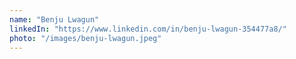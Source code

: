 ```yaml
---
name: "Benju Lwagun"
linkedIn: "https://www.linkedin.com/in/benju-lwagun-354477a8/"
photo: "/images/benju-lwagun.jpeg"
---
```

